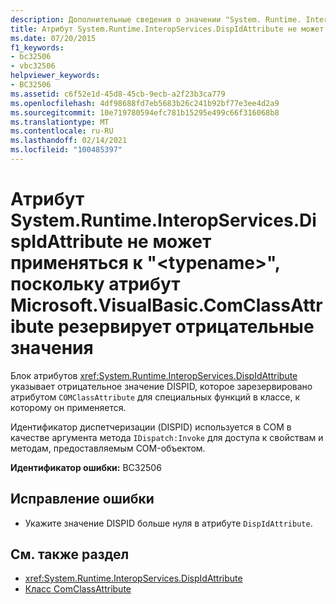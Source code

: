 ```yaml
---
description: Дополнительные сведения о значении "System. Runtime. InteropServices. DispIdAttribute" невозможно применить к " <typename> ", так как "Microsoft. VisualBasic. ComClassAttribute" резервирует значения меньше нуля
title: Атрибут System.Runtime.InteropServices.DispIdAttribute не может применяться к "<typename>", поскольку атрибут Microsoft.VisualBasic.ComClassAttribute резервирует отрицательные значения
ms.date: 07/20/2015
f1_keywords:
- bc32506
- vbc32506
helpviewer_keywords:
- BC32506
ms.assetid: c6f52e1d-45d8-45cb-9ecb-a2f23b3ca779
ms.openlocfilehash: 4df98688fd7eb5683b26c241b92bf77e3ee4d2a9
ms.sourcegitcommit: 10e719780594efc781b15295e499c66f316068b8
ms.translationtype: MT
ms.contentlocale: ru-RU
ms.lasthandoff: 02/14/2021
ms.locfileid: "100485397"
---
```

# <a name="systemruntimeinteropservicesdispidattribute-value-cannot-be-applied-to-typename-because-microsoftvisualbasiccomclassattribute-reserves-values-less-than-zero"></a>Атрибут System.Runtime.InteropServices.DispIdAttribute не может применяться к "\<typename>", поскольку атрибут Microsoft.VisualBasic.ComClassAttribute резервирует отрицательные значения

Блок атрибутов <xref:System.Runtime.InteropServices.DispIdAttribute> указывает отрицательное значение DISPID, которое зарезервировано атрибутом `COMClassAttribute` для специальных функций в классе, к которому он применяется.  
  
 Идентификатор диспетчеризации (DISPID) используется в COM в качестве аргумента метода `IDispatch:Invoke` для доступа к свойствам и методам, предоставляемым COM-объектом.  
  
 **Идентификатор ошибки:** BC32506  
  
## <a name="to-correct-this-error"></a>Исправление ошибки  
  
- Укажите значение DISPID больше нуля в атрибуте `DispIdAttribute`.  
  
## <a name="see-also"></a>См. также раздел

- <xref:System.Runtime.InteropServices.DispIdAttribute>
- [Класс ComClassAttribute](xref:Microsoft.VisualBasic.ComClassAttribute)
